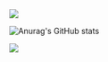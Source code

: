 <img src="https://capsule-render.vercel.app/api?type=waving&color=31363F&height=150&section=header&text=Seongwook&fontSize=100" />



![Anurag's GitHub stats](https://github-readme-stats.vercel.app/api?username=danieiOS&show_icons=true&theme=onedark)   


<img src="https://capsule-render.vercel.app/api?type=waving&color=31363F&height=150&section=footer" />


